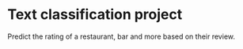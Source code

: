 # Text classification project
Predict the rating of a restaurant, bar and more based on their review.
